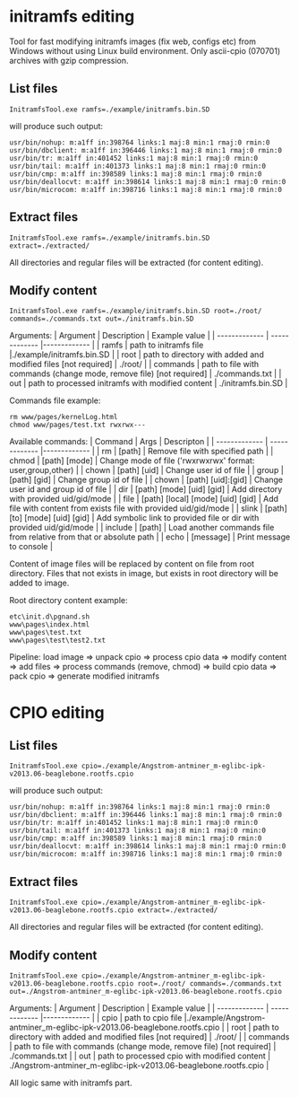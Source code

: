 # initramfs editing
Tool for fast modifying initramfs images (fix web, configs etc) from Windows without using Linux build environment.
Only ascii-cpio (070701) archives with gzip compression.

## List files
```
InitramfsTool.exe ramfs=./example/initramfs.bin.SD
```
will produce such output:
```
usr/bin/nohup: m:a1ff in:398764 links:1 maj:8 min:1 rmaj:0 rmin:0
usr/bin/dbclient: m:a1ff in:396446 links:1 maj:8 min:1 rmaj:0 rmin:0
usr/bin/tr: m:a1ff in:401452 links:1 maj:8 min:1 rmaj:0 rmin:0
usr/bin/tail: m:a1ff in:401373 links:1 maj:8 min:1 rmaj:0 rmin:0
usr/bin/cmp: m:a1ff in:398589 links:1 maj:8 min:1 rmaj:0 rmin:0
usr/bin/deallocvt: m:a1ff in:398614 links:1 maj:8 min:1 rmaj:0 rmin:0
usr/bin/microcom: m:a1ff in:398716 links:1 maj:8 min:1 rmaj:0 rmin:0
```
## Extract files
```
InitramfsTool.exe ramfs=./example/initramfs.bin.SD extract=./extracted/
```
All directories and regular files will be extracted (for content editing).

## Modify content
```
InitramfsTool.exe ramfs=./example/initramfs.bin.SD root=./root/ commands=./commands.txt out=./initramfs.bin.SD
```
Arguments: 
| Argument | Description | Example value |
| ------------- | ------------- |------------- |
| ramfs  | path to initramfs file  |./example/initramfs.bin.SD |
| root  | path to directory with added and modified files [not required] | ./root/ |
| commands | path to file with commands (change mode, remove file) [not required] | ./commands.txt |
| out | path to processed initramfs with modified content | ./initramfs.bin.SD |

Commands file example:
```
rm www/pages/kernelLog.html
chmod www/pages/test.txt rwxrwx---
```
Available commands:
| Command | Args | Descripton |
| ------------- | ------------- |------------- |
| rm | [path] | Remove file with specified path |
| chmod | [path] [mode] | Change mode of file ('rwxrwxrwx' format: user,group,other) |
| chown | [path] [uid] | Change user id of file |
| group | [path] [gid] | Change group id of file |
| chown | [path] [uid]:[gid] | Change user id and group id of file |
| dir | [path] [mode] [uid] [gid] | Add directory with provided uid/gid/mode |
| file | [path] [local] [mode] [uid] [gid] | Add file with content from exists file with provided uid/gid/mode |
| slink | [path] [to] [mode] [uid] [gid] | Add symbolic link to provided file or dir with provided uid/gid/mode |
| include | [path] | Load another commands file from relative from that or absolute path |
| echo | [message] | Print message to console |

Content of image files will be replaced by content on file from root directory. Files that not exists in image, but exists in root directory will be added to image.

Root directory content example:
```
etc\init.d\pgnand.sh
www\pages\index.html
www\pages\test.txt
www\pages\test\test2.txt
```

Pipeline: load image => unpack cpio => process cpio data => modify content => add files => process commands (remove, chmod) => build cpio data => pack cpio => generate modified initramfs

# CPIO editing
## List files
```
InitramfsTool.exe cpio=./example/Angstrom-antminer_m-eglibc-ipk-v2013.06-beaglebone.rootfs.cpio
```
will produce such output:
```
usr/bin/nohup: m:a1ff in:398764 links:1 maj:8 min:1 rmaj:0 rmin:0
usr/bin/dbclient: m:a1ff in:396446 links:1 maj:8 min:1 rmaj:0 rmin:0
usr/bin/tr: m:a1ff in:401452 links:1 maj:8 min:1 rmaj:0 rmin:0
usr/bin/tail: m:a1ff in:401373 links:1 maj:8 min:1 rmaj:0 rmin:0
usr/bin/cmp: m:a1ff in:398589 links:1 maj:8 min:1 rmaj:0 rmin:0
usr/bin/deallocvt: m:a1ff in:398614 links:1 maj:8 min:1 rmaj:0 rmin:0
usr/bin/microcom: m:a1ff in:398716 links:1 maj:8 min:1 rmaj:0 rmin:0
```

## Extract files
```
InitramfsTool.exe cpio=./example/Angstrom-antminer_m-eglibc-ipk-v2013.06-beaglebone.rootfs.cpio extract=./extracted/
```
All directories and regular files will be extracted (for content editing).

## Modify content
```
InitramfsTool.exe cpio=./example/Angstrom-antminer_m-eglibc-ipk-v2013.06-beaglebone.rootfs.cpio root=./root/ commands=./commands.txt out=./Angstrom-antminer_m-eglibc-ipk-v2013.06-beaglebone.rootfs.cpio
```
Arguments: 
| Argument | Description | Example value |
| ------------- | ------------- |------------- |
| cpio  | path to cpio file  |./example/Angstrom-antminer_m-eglibc-ipk-v2013.06-beaglebone.rootfs.cpio |
| root  | path to directory with added and modified files [not required] | ./root/ |
| commands | path to file with commands (change mode, remove file) [not required] | ./commands.txt |
| out | path to processed cpio with modified content | ./Angstrom-antminer_m-eglibc-ipk-v2013.06-beaglebone.rootfs.cpio |

All logic same with initramfs part.